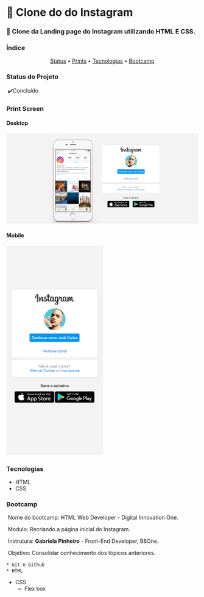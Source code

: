 # :calling: Clone do do Instagram

### :sheep: Clone da Landing page do Instagram utilizando HTML E CSS. 



### Índice

<p align="Center">
    <a href="#">Status</a> •
    <a href="#">Prints</a> •
    <a href="#">Tecnologias</a> •
    <a href="#">Bootcamp</a>
</p>


### Status do Projeto

​	:heavy_check_mark:Concluído





### Print Screen

#### 	Desktop

![index-desktop](.\readme-img\index-desktop.png)



#### 	Mobile

![index-mobile](.\readme-img\index-mobile.png)

### Tecnologias

* HTML
* CSS

### Bootcamp

​	Nome do bootcamp: HTML Web Developer - Digital Innovation One.

​	Modulo: Recriando a página inicial do Instagram.

​	Instrutura:  **Gabriela Pinheiro** - Front-End Developer, B8One.

​	Objetivo: Consolidar conhecimento dos tópicos anteriores.

	* Git e Github
	* HTML
 * CSS
    * Flex box

